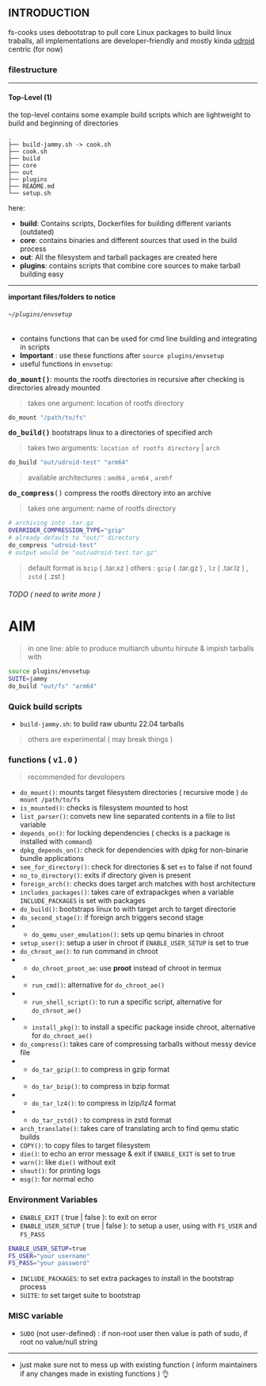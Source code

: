 ## INTRODUCTION
fs-cooks uses debootstrap to pull core Linux packages to build linux traballs, all implementations are developer-friendly and mostly kinda [udroid](https://github.com/RandomCoderOrg/ubuntu-on-android) centric (for now)

### filestructure
<hr>

#### Top-Level (1)
the top-level contains some example build scripts which are lightweight to build and beginning of directories
```
.
├── build-jammy.sh -> cook.sh
├── cook.sh
├── build
├── core
├── out
├── plugins
├── README.md
└── setup.sh
```
here:
- **build**: Contains scripts, Dockerfiles for building different variants (outdated)
- **core**: contains binaries and different sources that used in the build process
- **out**: All the filesystem and tarball packages are created here
- **plugins**: contains scripts that combine core sources to make tarball building easy
<hr>

**important files/folders to notice**
###### `~/plugins/envsetup`
- contains functions that can be used for cmd line building and integrating in scripts
- **Important** : use these functions after ```source plugins/envsetup```
- useful functions in `envsetup`:

<kbd>**do_mount()**</kbd>: mounts the rootfs directories in recursive after checking is directories already mounted

> takes one argument: location of rootfs directory

```bash
do_mount "/path/to/fs"
```

<kbd>**do_build()**</kbd> bootstraps linux to a directories of specified arch

> takes two arguments: `location of rootfs directory` | `arch`

```bash
do_build "out/udroid-test" "arm64"
```
> available architectures : `amd64` , `arm64` , `armhf`

<kbd>**do_compress**()</kbd> compress the rootfs directory into an archive

> takes one argument: name of rootfs directory 

```bash
# archiving into .tar.gz
OVERRIDER_COMPRESSION_TYPE="gzip"
# already default to "out/" directory
do_compress "udroid-test"
# output would be "out/udroid-test.tar.gz"
```
> default format is `bzip` ( .tar.xz )
> others : `gzip` ( .tar.gz ) , `lz` ( .tar.lz ) , `zstd` ( .zst ) 

###### TODO ( need to write more )

# AIM
> in one line: able to produce multiarch ubuntu hirsute & impish tarballs with

```bash
source plugins/envsetup
SUITE=jammy
do_build "out/fs" "arm64"
```
### Quick build scripts
- `build-jammy.sh`: to build raw ubuntu 22.04 tarballs
> others are experimental ( may break things )

### functions ( <kbd>v1.0</kbd> )
> recommended for devolopers
 
- `do_mount()`: mounts target filesystem directories ( recursive mode ) `do mount /path/to/fs`
- `is_mounted()`: checks is filesystem mounted to host
- `list_parser()`: convets new line separated contents in a file to list variable
- `depends_on()`: for locking dependencies ( checks is a package is installed  with `command`)
- `dpkg_depends_on()`: check for dependencies with dpkg for non-binarie bundle applications
- `see_for_directory()`: check for directories & set `es` to false if not found
- `no_to_directory()`: exits if directory given is present
- `foreign_arch()`: checks does target arch matches with host architecture
- `includes_packages()`: takes care of extrapackges when a variable `INCLUDE_PACKAGES` is set with packages
- `do_build()`: bootstraps linux to with target arch to target directorie
- `do_second_stage()`: if foreign arch triggers second stage
- - `do_qemu_user_emulation()`: sets up qemu binaries in chroot
- `setup_user()`: setup a user in chroot if `ENABLE_USER_SETUP` is set to true
- `do_chroot_ae()`: to run command in chroot
- - `do_chroot_proot_ae`: use **proot** instead of chroot in termux
- - `run_cmd()`: alternative for `do_chroot_ae()`
- - `run_shell_script()`: to run a specific script, alternative for `do_chroot_ae()`
- - `install_pkg()`: to install a specific package inside chroot, alternative for `do_chroot_ae()`
- `do_compress()`:  takes care of compressing tarballs without messy device file
- - `do_tar_gzip()`: to compress in gzip format
- - `do_tar_bzip()`: to compress in bzip format
- - `do_tar_lz4()`: to compress in lzip/lz4 format
- - `do_tar_zstd()` : to compress in zstd format
- `arch_translate()`: takes care of translating arch to find qemu static builds
- `COPY()`: to copy files to target filesystem
- `die()`: to echo an error message & exit if `ENABLE_EXIT` is set to true
- `warn()`: like `die()` without exit
- `shout()`:  for printing logs
- `msg()`: for normal echo

### Environment Variables
- `ENABLE_EXIT` ( true | false ): to exit on error
- `ENABLE_USER_SETUP` ( true | false ): to setup a user, using with `FS_USER` and `FS_PASS`
```bash
ENABLE_USER_SETUP=true
FS_USER="your username"
FS_PASS="your password"
```
- `INCLUDE_PACKAGES`: to set extra packages to install in the bootstrap process
- `SUITE`: to set target suite to bootstrap

### MISC variable
- `SUDO` (not user-defined) : if non-root user then value is path of sudo, if root no value/null string

<hr>

- just make sure not to mess up with existing function ( inform maintainers if any changes made in existing functions ) 👌
